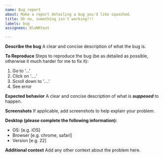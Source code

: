 ```yaml
---
name: Bug report
about: Make a report detailing a bug you'd like squashed.
title: Oh no, something isn't working!!!
labels: bug
assignees: BlaNKtext

---
```


**Describe the bug**
A clear and concise description of what the bug is.

**To Reproduce**
Steps to reproduce the bug (be as detailed as possible, otherwise it much harder for me to fix it):
1. Go to '...'
2. Click on '....'
3. Scroll down to '....'
4. See error

**Expected behavior**
A clear and concise description of what is ***supposed*** to happen.

**Screenshots**
If applicable, add screenshots to help explain your problem.

**Desktop (please complete the following information):**
 - OS: [e.g. iOS]
 - Browser [e.g. chrome, safari]
 - Version [e.g. 22]

**Additional context**
Add any other context about the problem here.
